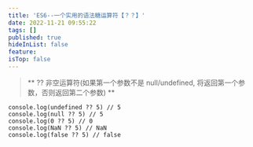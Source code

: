 ```yaml
---
title: 'ES6--一个实用的语法糖运算符【？？】'
date: 2022-11-21 09:55:22
tags: []
published: true
hideInList: false
feature: 
isTop: false
---
```

>  ** ?? 非空运算符(如果第一个参数不是 null/undefined, 将返回第一个参数，否则返回第二个参数) **
```
console.log(undefined ?? 5) // 5
console.log(null ?? 5) // 5
console.log(0 ?? 5) // 0
console.log(NaN ?? 5) // NaN
console.log(false ?? 5) // false
```

